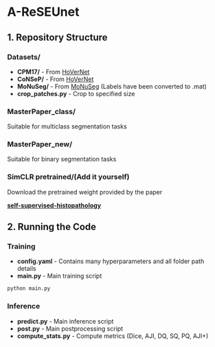 # A-ReSEUnet

## 1. **Repository Structure**

### Datasets/

- **CPM17/** - From [HoVerNet](https://github.com/vqdang/hover_net)
- **CoNSeP/** - From [HoVerNet](https://github.com/vqdang/hover_net)
- **MoNuSeg/** - From [MoNuSeg](https://monuseg.grand-challenge.org/Data/) (Labels have been converted to .mat)
- **crop_patches.py** - Crop to specified size

### MasterPaper_class/

Suitable for multiclass segmentation tasks

### MasterPaper_new/

Suitable for binary segmentation tasks

### SimCLR pretrained/(Add it yourself)

Download the pretrained weight provided by the paper

**[self-supervised-histopathology](https://github.com/ozanciga/self-supervised-histopathology)**

## 2. Running the Code

### Training

- **config.yaml** - Contains many hyperparameters and all folder path details
- **main.py** - Main training script

```python
python main.py
```

### Inference

- **predict.py** - Main inference script
- **post.py** - Main postprocessing script
- **compute_stats.py** - Compute metrics (Dice, AJI, DQ, SQ, PQ, AJI+)